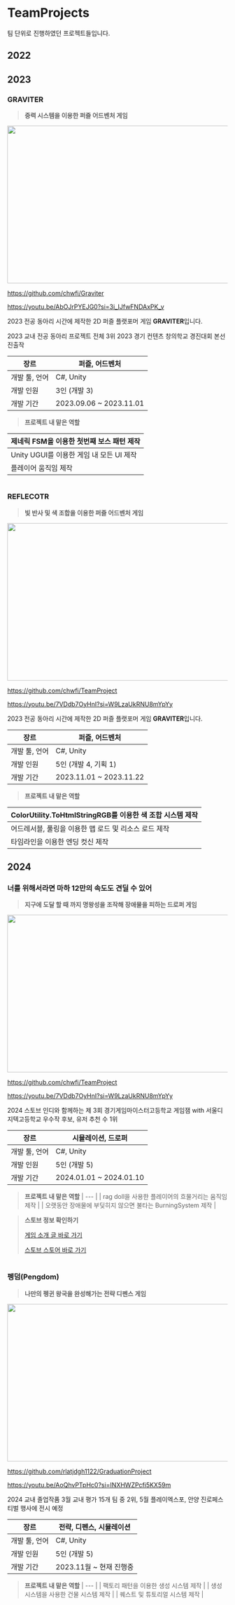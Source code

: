 # TeamProjects
팀 단위로 진행하였던 프로젝트들입니다.


## 2022


## 2023

### **GRAVITER**
> **중력 시스템을 이용한 퍼즐 어드벤처 게임**

<img src="https://github.com/mingyo0125/TeamProjects/assets/98925706/fb3ee05b-2d9e-4883-be81-a74af8f8371f" width="720" height="360"/>

https://github.com/chwfi/Graviter

https://youtu.be/AbOJrPYEJG0?si=3i_IJfwFNDAxPK_v

2023 전공 동아리 시간에 제작한 2D 퍼즐 플랫포머 게임 **GRAVITER**입니다.

2023 교내 전공 동아리 프로젝트 전체 3위
2023 경기 컨텐츠 창의학교 경진대회 본선 진출작

| 장르 | 퍼즐, 어드벤처 |
| --- | --- |
| 개발 툴, 언어 | C#, Unity |
| 개발 인원 | 3인 (개발 3) |
| 개발 기간 | 2023.09.06 ~ 2023.11.01 |


> **프로젝트 내 맡은 역할**
> 

| 제네릭 FSM을 이용한 첫번째 보스 패턴 제작 |
| --- |
| Unity UGUI를 이용한 게임 내 모든 UI 제작 |
| 플레이어 움직임 제작 |


#


### **REFLECOTR**
> **빛 반사 및 색 조합을 이용한 퍼즐 어드벤처 게임**


<img src="https://github.com/mingyo0125/TeamProjects/assets/98925706/bfd25969-2650-4552-9442-557888b589cb" width="720" height="360"/>

https://github.com/chwfi/TeamProject

https://youtu.be/7VDdb7OyHnI?si=W9LzaUkRNU8mYpYy

2023 전공 동아리 시간에 제작한 2D 퍼즐 플랫포머 게임 **GRAVITER**입니다.


| 장르 | 퍼즐, 어드벤처 |
| --- | --- |
| 개발 툴, 언어 | C#, Unity |
| 개발 인원 | 5인 (개발 4, 기획 1) |
| 개발 기간 | 2023.11.01 ~ 2023.11.22 |


> **프로젝트 내 맡은 역할**
> 

| ColorUtility.ToHtmlStringRGB를 이용한 색 조합 시스템 제작 |
| --- |
| 어드레서블, 풀링을 이용한 맵 로드 및 리소스 로드 제작 |
| 타임라인을 이용한 엔딩 컷신 제작 |



## 2024

### 너를 위해서라면 마하 12만의 속도도 **견딜** 수 있어
> **지구에 도달 할 때 까지 명왕성을 조작해 장애물을 피하는 드로퍼 게임**

<img src="https://github.com/mingyo0125/TeamProjects/assets/98925706/8a40cbc6-90d7-4080-8b8f-a9b4e3198609" width="720" height="360"/>


https://github.com/chwfi/TeamProject

https://youtu.be/7VDdb7OyHnI?si=W9LzaUkRNU8mYpYy

2024 스토브 인디와 함께하는 제 3회 경기게임마이스터고등학교 게임잼 with 서울디지텍고등학교 우수작 후보, 유저 추천 수 1위

| 장르 | 시뮬레이션, 드로퍼 |
| --- | --- |
| 개발 툴, 언어 | C#, Unity |
| 개발 인원 | 5인 (개발 5) |
| 개발 기간 | 2024.01.01 ~ 2024.01.10 |


> **프로젝트 내 맡은 역할**
> | --- |
> | rag doll을 사용한 플레이어의 흐물거리는 움직임 제작 |
>  | 오랫동안 장애물에 부딪히지 않으면 불타는 BurningSystem 제작 |


> **스토브 정보 확인하기**
>
> 
> [게임 소개 글 바로 가기](https://page.onstove.com/indieboostlab/global/view/9955131?boardKey=123437)
>
> 
> [스토브 스토어 바로 가기](https://store.onstove.com/ko/games/2930)


#


### **펭덤(Pengdom)**
> **나만의 펭귄 왕국을 완성해가는 전략 디펜스 게임**

<img src="https://github.com/mingyo0125/TeamProjects/assets/98925706/24398b08-a732-4387-bcc4-e139c230bf3f" width="720" height="360"/>


https://github.com/rlatjdgh1122/GraduationProject

https://youtu.be/AoQhvPTpHc0?si=INXHWZPcfi5KX59m

2024 교내 졸업작품 3월 교내 평가 15개 팀 중 2위, 5월 플레이엑스포, 안양 진로페스티벌 행사에 전시 예정


| 장르 | 전략, 디펜스, 시뮬레이션 |
| --- | --- |
| 개발 툴, 언어 | C#, Unity |
| 개발 인원 | 5인 (개발 5) |
| 개발 기간 | 2023.11월 ~ 현재 진행중 |

> **프로젝트 내 맡은 역할**
> | --- |
> | 팩토리 패턴을 이용한 생성 시스템 제작 |
> | 생성시스템을 사용한 건물 시스템 제작 |
> | 퀘스트 및 튜토리얼 시스템 제작 |




